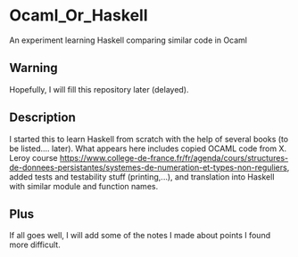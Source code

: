 # Ocaml_Or_Haskell
An experiment learning Haskell comparing similar code in Ocaml

## Warning
Hopefully, I will fill this repository later (delayed).

## Description

I started this to learn Haskell from scratch with the help of several books (to be listed.... later).
What appears here includes copied OCAML code from X. Leroy course https://www.college-de-france.fr/fr/agenda/cours/structures-de-donnees-persistantes/systemes-de-numeration-et-types-non-reguliers, added tests and testability stuff (printing,...), and translation into Haskell with similar module and function names.

## Plus
If all goes well, I will add some of the notes I made about points I found more difficult.



